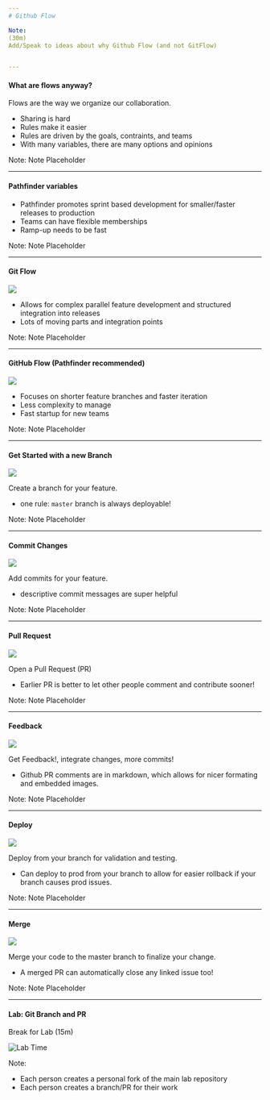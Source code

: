 ```yaml
---
# Github Flow

Note:
(30m)
Add/Speak to ideas about why Github Flow (and not GitFlow)


---
```

#### What are flows anyway?
Flows are the way we organize our collaboration.

- Sharing is hard
- Rules make it easier
- Rules are driven by the goals, contraints, and teams
- With many variables, there are many options and opinions

Note:
Note Placeholder


---
#### Pathfinder variables

- Pathfinder promotes sprint based development for smaller/faster releases to production
- Teams can have flexible memberships
- Ramp-up needs to be fast

Note:
Note Placeholder


---
#### Git Flow

![](content/01_github_flow/07_gitflow-2.png)<!-- .element style="border: 0; background: None; box-shadow: None" -->

- Allows for complex parallel feature development and structured integration into releases
- Lots of moving parts and integration points

Note:
Note Placeholder


---
#### GitHub Flow (Pathfinder recommended)

![](content/01_github_flow/07_github-flow-light.png)<!-- .element style="border: 0; background: None; box-shadow: None" -->

- Focuses on shorter feature branches and faster iteration
- Less complexity to manage
- Fast startup for new teams

Note:
Note Placeholder


---
#### Get Started with a new Branch
![](content/01_github_flow/01_githubflow-branch.png)<!-- .element style="border: 0; background: None; box-shadow: None" -->

Create a branch for your feature.

- one rule: `master` branch is always deployable!

Note:
Note Placeholder


---
#### Commit Changes
![](content/01_github_flow/02_githubflow-commit.png)<!-- .element style="border: 0; background: None; box-shadow: None" -->

Add commits for your feature.

- descriptive commit messages are super helpful

Note:
Note Placeholder


---
#### Pull Request
![](content/01_github_flow/03_githubflow-pr.png)<!-- .element style="border: 0; background: None; box-shadow: None" -->

Open a Pull Request (PR)

- Earlier PR is better to let other people comment and contribute sooner!

Note:
Note Placeholder


---
#### Feedback
![](content/01_github_flow/04_githubflow-collab.png)<!-- .element style="border: 0; background: None; box-shadow: None" -->

Get Feedback!, integrate changes, more commits!

- Github PR comments are in markdown, which allows for nicer formating and embedded images.

Note:
Note Placeholder


---
#### Deploy
![](content/01_github_flow/05_githubflow-deploy.png)<!-- .element style="border: 0; background: None; box-shadow: None" -->

Deploy from your branch for validation and testing.

- Can deploy to prod from your branch to allow for easier rollback if your branch causes prod issues.

Note:
Note Placeholder


---
#### Merge
![](content/01_github_flow/06_githubflow-merge.png)<!-- .element style="border: 0; background: None; box-shadow: None" -->

Merge your code to the master branch to finalize your change.

- A merged PR can automatically close any linked issue too!

Note:
Note Placeholder


---
#### Lab: Git Branch and PR
Break for Lab (15m)

![Lab Time](content/07_stateful_sets/lab_01.gif)<!-- .element style="border: 0; background: None; box-shadow: None" -->

Note:
- Each person creates a personal fork of the main lab repository
- Each person creates a branch/PR for their work

